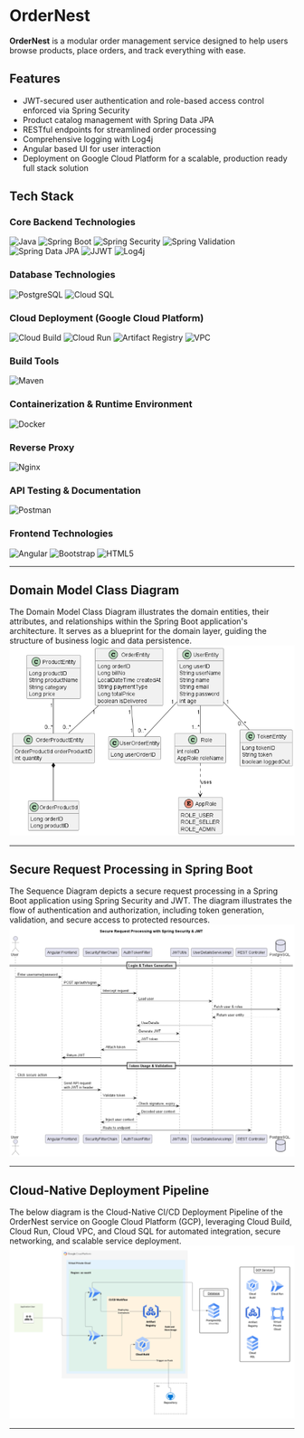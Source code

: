 # OrderNest
**OrderNest** is a modular order management service designed to help users browse products, place orders, and track everything with ease.

## Features

- JWT-secured user authentication and role-based access control enforced via Spring Security  
- Product catalog management with Spring Data JPA  
- RESTful endpoints for streamlined order processing  
- Comprehensive logging with Log4j  
- Angular based UI for user interaction  
- Deployment on Google Cloud Platform for a scalable, production ready full stack solution 

## Tech Stack

### Core Backend Technologies
![Java](https://img.shields.io/badge/Java-ED8B00?style=for-the-badge&logo=openjdk&logoColor=white) ![Spring Boot](https://img.shields.io/badge/Spring%20Boot-6DB33F?style=for-the-badge&logo=spring-boot&logoColor=white) ![Spring Security](https://img.shields.io/badge/Spring%20Security-6DB33F?style=for-the-badge&logo=spring-security&logoColor=white) ![Spring Validation](https://img.shields.io/badge/Spring%20Validation-6DB33F?style=for-the-badge&logo=spring&logoColor=white)  
![Spring Data JPA](https://img.shields.io/badge/Spring%20Data%20JPA-6DB33F?style=for-the-badge&logo=spring&logoColor=white) ![JJWT](https://img.shields.io/badge/JWT-000000?style=for-the-badge&logo=jsonwebtokens&logoColor=white) ![Log4j](https://img.shields.io/badge/Log4j-A80000?style=for-the-badge&logo=apache&logoColor=white)



### Database Technologies
![PostgreSQL](https://img.shields.io/badge/PostgreSQL-336791?style=for-the-badge&logo=postgresql&logoColor=white) ![Cloud SQL](https://img.shields.io/badge/Cloud%20SQL-4285F4?style=for-the-badge&logo=google-cloud&logoColor=white)



### Cloud Deployment (Google Cloud Platform)
![Cloud Build](https://img.shields.io/badge/Cloud%20Build-4285F4?style=for-the-badge&logo=google-cloud&logoColor=white) ![Cloud Run](https://img.shields.io/badge/Cloud%20Run-4285F4?style=for-the-badge&logo=google-cloud&logoColor=white) ![Artifact Registry](https://img.shields.io/badge/Artifact%20Registry-4285F4?style=for-the-badge&logo=google-cloud&logoColor=white) ![VPC](https://img.shields.io/badge/VPC-4285F4?style=for-the-badge&logo=google-cloud&logoColor=white)



### Build Tools
<div>
  <img src="https://img.shields.io/badge/Maven-C71A36?style=for-the-badge&logo=apachemaven&logoColor=white" alt="Maven"/>
</div>
  



### Containerization & Runtime Environment
![Docker](https://img.shields.io/badge/Docker-2496ED?style=for-the-badge&logo=docker&logoColor=white)

### Reverse Proxy 
![Nginx](https://img.shields.io/badge/nginx-%23009639.svg?style=for-the-badge&logo=nginx&logoColor=white)

### API Testing & Documentation
![Postman](https://img.shields.io/badge/Postman-FF6C37?style=for-the-badge&logo=postman&logoColor=white)



### Frontend Technologies
![Angular](https://img.shields.io/badge/Angular-DD0031?style=for-the-badge&logo=angular&logoColor=white) ![Bootstrap](https://img.shields.io/badge/bootstrap-%238511FA.svg?style=for-the-badge&logo=bootstrap&logoColor=white) ![HTML5](https://img.shields.io/badge/html5-%23E34F26.svg?style=for-the-badge&logo=html5&logoColor=white)

---

## Domain Model Class Diagram	
The Domain Model Class Diagram illustrates the domain entities, their attributes, and relationships within the Spring Boot application's architecture. It serves as a blueprint for the domain layer, guiding the structure of business logic and data persistence.
![alt text](Domain-Model-Class-Diagram.png)

---

## Secure Request Processing in Spring Boot
The Sequence Diagram depicts a secure request processing in a Spring Boot application using Spring Security and JWT. The diagram illustrates the flow of authentication and authorization, including token generation, validation, and secure access to protected resources.
![alt text](JWT-Token-Lifecycle.png)

---

## Cloud-Native Deployment Pipeline 
The below diagram is the Cloud-Native CI/CD Deployment Pipeline of the OrderNest service on Google Cloud Platform (GCP), leveraging Cloud Build, Cloud Run, Cloud VPC, and Cloud SQL for automated integration, secure networking, and scalable service deployment.
![alt text](Cloud-Native-Pipeline-OrderNest.png)

---

